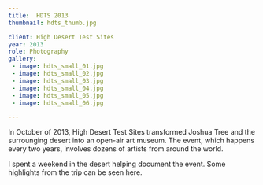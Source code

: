 ```yaml
---
title:  HDTS 2013
thumbnail: hdts_thumb.jpg

client: High Desert Test Sites
year: 2013
role: Photography
gallery:
 - image: hdts_small_01.jpg
 - image: hdts_small_02.jpg
 - image: hdts_small_03.jpg
 - image: hdts_small_04.jpg
 - image: hdts_small_05.jpg
 - image: hdts_small_06.jpg

---
```


In October of 2013, High Desert Test Sites transformed Joshua Tree and the surrounging desert into an open-air art museum. The event, which happens every two years, involves dozens of artists from around the world.

I spent a weekend in the desert helping document the event. Some highlights from the trip can be seen here.